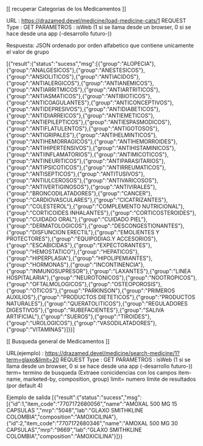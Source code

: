 [[ recuperar Categorias de los Medicamentos ]]

URL : https://drazamed.devel/medicine/load-medicine-cats/1
REQUEST Type : GET
PARAMETROS : isWeb (1 si se llama desde un browser, 0 si se hace desde una app (-desarrollo futuro-))

Respuesta: JSON ordenado por orden alfabetico que contiene unicamente el valor de grupo

[{"result":{"status":"sucess","msg":[{"group":"ALOPECIA"},{"group":"ANALGESICOS"},{"group":"ANESTESICOS"},{"group":"ANSIOLITICOS"},{"group":"ANTIACIDOS"},{"group":"ANTIALERGICOS"},{"group":"ANTIANEMICOS"},{"group":"ANTIARRITMICOS"},{"group":"ANTIARTRITICOS"},{"group":"ANTIASMATICOS"},{"group":"ANTIBIOTICOS"},{"group":"ANTICOAGULANTES"},{"group":"ANTICONCEPTIVOS"},{"group":"ANTIDEPRESIVOS"},{"group":"ANTIDIABETICOS"},{"group":"ANTIDIARREICOS"},{"group":"ANTIEMETICOS"},{"group":"ANTIEPILEPTICOS"},{"group":"ANTIESPASMODICOS"},{"group":"ANTIFLATULENTOS"},{"group":"ANTIGOTOSOS"},{"group":"ANTIGRIPALES"},{"group":"ANTIHELMINTICOS"},{"group":"ANTIHEMORRAGICOS"},{"group":"ANTIHEMORROIDES"},{"group":"ANTIHIPERTENSIVOS"},{"group":"ANTIHISTAMINICOS"},{"group":"ANTIINFLAMATORIOS"},{"group":"ANTIMICOTICOS"},{"group":"ANTINEURITICOS"},{"group":"ANTIPARASITARIOS"},{"group":"ANTIPSICOTICOS"},{"group":"ANTIRREUMATICOS"},{"group":"ANTISEPTICOS"},{"group":"ANTITUSIVOS"},{"group":"ANTIULCEROSOS"},{"group":"ANTIVARICOSOS"},{"group":"ANTIVERTIGINOSOS"},{"group":"ANTIVIRALES"},{"group":"BRONCODILATADORES"},{"group":"CANCER"},{"group":"CARDIOVASCULARES"},{"group":"CICATRIZANTES"},{"group":"COLESTEROL"},{"group":"COMPLEMENTO NUTRICIONAL"},{"group":"CORTICOIDES INHALANTES"},{"group":"CORTICOSTEROIDES"},{"group":"CUIDADO ORAL"},{"group":"CUIDADO PIEL"},{"group":"DERMATOLOGICOS"},{"group":"DESCONGESTIONANTES"},{"group":"DISFUNCION ERECTIL"},{"group":"EMOLIENTES Y PROTECTORES"},{"group":"EQUIPODIAG.Y ACCESORIOS"},{"group":"ESCABICIDAS"},{"group":"EXPECTORANTES"},{"group":"HEMOSTATICO"},{"group":"HEPATICOS"},{"group":"HIPERPLASIA"},{"group":"HIPOLIPEMIANTES"},{"group":"HORMONAS"},{"group":"INCONTINENCIA"},{"group":"INMUNOSUPRESOR"},{"group":"LAXANTES"},{"group":"LINEA HOSPITALARIA"},{"group":"NEUROTONICOS"},{"group":"NOOTROPICOS"},{"group":"OFTALMOLOGICOS"},{"group":"OSTEOPOROSIS"},{"group":"OTICOS"},{"group":"PARKINSON"},{"group":"PRIMEROS AUXILIOS"},{"group":"PRODUCTOS DIETETICOS"},{"group":"PRODUCTOS NATURALES"},{"group":"QUERATOLITICOS"},{"group":"REGULADORES DIGESTIVOS"},{"group":"RUBEFACIENTES"},{"group":"SALIVA ARTIFICIAL"},{"group":"SUEROS"},{"group":"TIROIDES"},{"group":"UROLOGICOS"},{"group":"VASODILATADORES"},{"group":"VITAMINAS"}]}}]



[[ Busqueda  general de Medicamentos ]]

URL(ejemplo) : https://drazamed.devel/medicine/search-medicine/1?term=glaxo&limit=20
REQUEST Type : GET
PARAMETROS : isWeb (1 si se llama desde un browser, 0 si se hace desde una app (-desarrollo futuro-))
             term= termino de busqueda (Extraee conicidencias con los campos item-name, marketed-by, composition, group)
             limit= numero limite de resultados (por default 4)


Ejemplo de salida
[{"result":{"status":"sucess","msg":[{"id":1,"item_code":"7707172680056","name":"AMOXAL 500 MG 15 CAPSULAS ","mrp":"5048","lab":"GLAXO SMITHKLINE COLOMBIA","composition":"AMOXICILINA"},{"id":2,"item_code":"7707172680346","name":"AMOXAL 500 MG 30 CAPSULAS","mrp":"9669","lab":"GLAXO SMITHKLINE COLOMBIA","composition":"AMOXICILINA"}]}}


